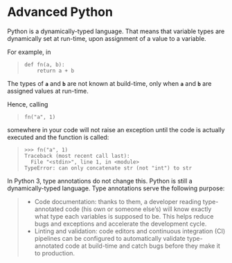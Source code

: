 # Advanced Python

Python is a dynamically-typed language. That means that variable types are dynamically set at run-time, upon assignment of a value to a variable.

For example, in

> ```
> def fn(a, b):
>     return a + b
> ```

The types of **`a`** and **`b`** are not known at build-time, only when **`a`** and **`b`** are assigned values at run-time.

Hence, calling

> ```
> fn("a", 1)
> ```

somewhere in your code will not raise an exception until the code is actually executed and the function is called:

> ```
> >>> fn("a", 1)
> Traceback (most recent call last):
>   File "<stdin>", line 1, in <module>
> TypeError: can only concatenate str (not "int") to str
> ```

In Python 3, type annotations do not change this. Python is still a dynamically-typed language. Type annotations serve the following purpose:

> -   Code documentation: thanks to them, a developer reading type-annotated code (his own or someone else’s) will know exactly what type each variables is supposed to be. This helps reduce bugs and exceptions and accelerate the development cycle.
> -   Linting and validation: code editors and continuous integration (CI) pipelines can be configured to automatically validate type-annotated code at build-time and catch bugs before they make it to production.
